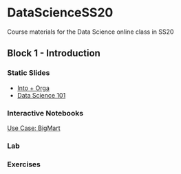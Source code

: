 # DataScienceSS20
Course materials for the Data Science online class in SS20

## Block 1 - Introduction
### Static Slides
* [Into + Orga](Slides/01_a_Intro_and_Orga.pdf)
* [Data Science 101](Slides/01_b_Data_Science_101.pdf)

### Interactive Notebooks
 [Use Case: BigMart](https://colab.research.google.com/github/keuperj/DataScienceSS20/blob/master/Notebooks/USE_CASE-Bigmart-Sales-Data-Set.ipynb)

### Lab

### Exercises
